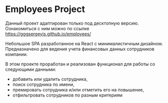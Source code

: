 # Employees Project

Данный проект адаптирован только под десктопную версию. Ознакомиться с ним можно по ссылке https://gggsergeyjs.github.io/employees/

Небольшое SPA разработанное на React с минималистичным дизайном. Предназначено для ведения учета финансовых данных сотрудников компании.

В этом проекте проработан и реализован функционал для работы со следующими данными:

-   добавить или удалить сотрудника,
-   поиск сотрудника по имени,
-   премировать сотрудника и/или отметить его на повышение,
-   отфильтровать сотрудников по разным критериям
